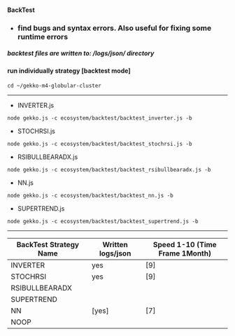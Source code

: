 #### BackTest
* ### find bugs and syntax errors. Also useful for fixing some runtime errors

##### backtest files are written to: /logs/json/ directory 

#### run individually strategy [backtest mode]
```
cd ~/gekko-m4-globular-cluster
```
---
* INVERTER.js
```
node gekko.js -c ecosystem/backtest/backtest_inverter.js -b
```
* STOCHRSI.js
```
node gekko.js -c ecosystem/backtest/backtest_stochrsi.js -b
```

* RSIBULLBEARADX.js
```
node gekko.js -c ecosystem/backtest/backtest_rsibullbearadx.js -b
```
* NN.js
```
node gekko.js -c ecosystem/backtest/backtest_nn.js -b
```
* SUPERTREND.js
```
node gekko.js -c ecosystem/backtest/backtest_supertrend.js -b
```

---
BackTest Strategy Name | Written logs/json | Speed 1-10 (Time Frame 1Month)
---|---|---
INVERTER | yes | [9] 
STOCHRSI | yes | [9] 
RSIBULLBEARADX | | 
SUPERTREND | | 
NN | [yes] | [7] 
NOOP | | 
